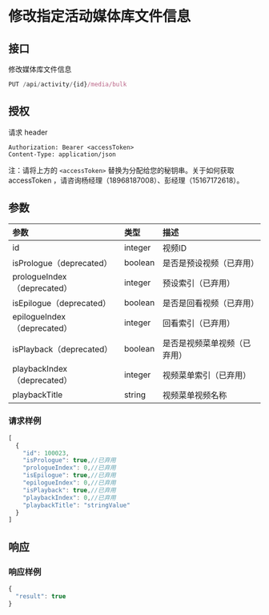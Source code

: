 # 修改指定活动媒体库文件信息

## 接口

修改媒体库文件信息

```javascript
PUT /api/activity/{id}/media/bulk
```

## 授权

请求 header

```http
Authorization: Bearer <accessToken>
Content-Type: application/json
```

注：请将上方的 `<accessToken>` 替换为分配给您的秘钥串。关于如何获取 accessToken ，请咨询杨经理（18968187008）、彭经理（15167172618）。

## 参数

| 参数 | 类型 | 描述 |
| :--- | :--- | :--- |
| id | integer | 视频ID |
| isPrologue（deprecated） | boolean | 是否是预设视频（已弃用） |
| prologueIndex（deprecated） | integer | 预设索引（已弃用） |
| isEpilogue（deprecated） | boolean | 是否是回看视频（已弃用） |
| epilogueIndex（deprecated） | integer | 回看索引（已弃用） |
| isPlayback（deprecated） | boolean | 是否是视频菜单视频（已弃用） |
| playbackIndex（deprecated） | integer | 视频菜单索引（已弃用） |
| playbackTitle | string | 视频菜单视频名称 |

### 请求样例

```javascript
[
  {
    "id": 100023,
    "isPrologue": true,//已弃用
    "prologueIndex": 0,//已弃用
    "isEpilogue": true,//已弃用
    "epilogueIndex": 0,//已弃用
    "isPlayback": true,//已弃用
    "playbackIndex": 0,//已弃用
    "playbackTitle": "stringValue"
  }
]
```

## 响应

### 响应样例

```javascript
{
  "result": true
}
```

